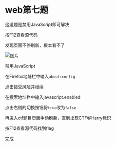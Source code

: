 # web第七题

这道题是禁用JavaScript即可解决

按F12查看源代码

发现页面不停刷新，根本看不了

![图片](https://github.com/mgy-qyqf/mgy-qyqf.github.io/blob/main/logs/ctf/web6_1.png?raw=true)

禁用JavaScript

在Firefox地址栏中输入<code>about:config</code>

点击接受风险并继续

在搜索地址栏中输入javascript.enabled

点击右侧的切换按钮将<code>true</code>改为<code>false</code>

再进入ctf题目页面手动刷新，直到出现CTF@Harry标识

按F12查看源代码找到flag

完成
